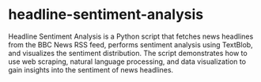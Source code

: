 # headline-sentiment-analysis
Headline Sentiment Analysis is a Python script that fetches news headlines from the BBC News RSS feed, performs sentiment analysis using TextBlob, and visualizes the sentiment distribution. The script demonstrates how to use web scraping, natural language processing, and data visualization to gain insights into the sentiment of news headlines.
